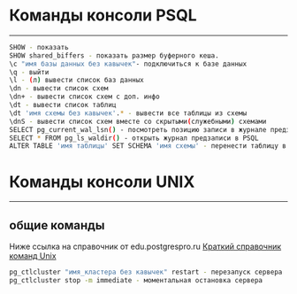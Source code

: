 # Команды консоли PSQL
----
``` bash
SHOW - показать
SHOW shared_biffers - показать размер буферного кеша.
\с "имя базы данных без кавычек"- подключиться к базе данных
\q - выйти
\l - (л) вывести список баз данных
\dn - вывести список схем
\dn+ - вывести список схем с доп. инфо
\dt - вывести список таблиц
\dt 'имя схемы без кавычек'.* - вывести все таблицы из схемы
\dnS - вывести список схем вместе со скрытыми(служебными) схемами
SELECT pg_current_wal_lsn() - посмотреть позицию записи в журнале предзаписи.
SELECT * FROM pg_ls_waldir() - открыть журнал предзаписи в PSQL
ALTER TABLE 'имя таблицы' SET SCHEMA 'имя схемы' - перенести таблицу в указанную схему 

```

# Команды консоли UNIX
----

## общие команды
Ниже ссылка на справочник от edu.postgrespro.ru
[Краткий справочник команд Unix](https://edu.postgrespro.ru/16/dev1-16/unix_commands.pdf)

``` bash
pg_ctlcluster "имя_кластера без кавычек" restart - перезапуск сервера
pg_ctlcluster stop -m immediate - моментальная остановка сервера


```